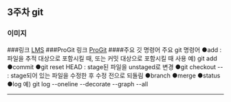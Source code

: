 ## 3주차 git   
### 이미지 
[](https://github.com/nparkcourage/2023-kau-0504/blob/main/w3/2023_OSS/img/kau/kau.png)
###링크
[LMS](https://lms.kau.ac.kr/course/view.php?id=32524)
###ProGit 링크
[ProGit](https://git-scm.com/book/ko/v2)
####주요 깃 명령어
주요 git 명령어
    ●add : 파일을 추적 대상으로 포함시킬 때, 또는 커밋 대상으로 포함시킬 때 사용
        예) git add
    ●commit
    ●git reset HEAD : stage된 파일을 unstaged로 변경
    ●git checkout -- : stage되어 있는 파일을 수정한 후 수정 전으로 되돌림
    ●branch
    ●merge
    ●status
    ●log
        예) git log --oneline --decorate --graph --all

<hr/>


